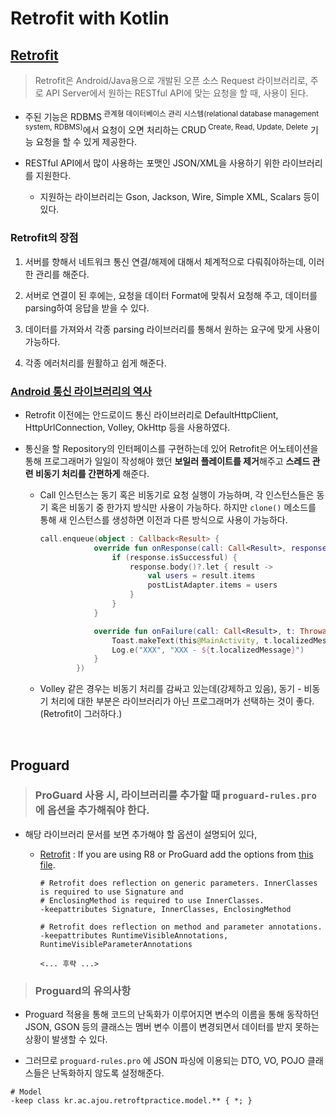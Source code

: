# Retrofit with Kotlin

## [Retrofit](http://devflow.github.io/retrofit-kr/)

> Retrofit은 Android/Java용으로 개발된 오픈 소스 Request 라이브러리로, 주로 API Server에서 원하는 RESTful API에 맞는 요청을 할 때, 사용이 된다.

- 주된 기능은 RDBMS<sup> 관계형 데이터베이스 관리 시스템(relational database management system, RDBMS)</sup>에서 요청이 오면 처리하는 CRUD<sup> Create, Read, Update, Delete</sup> 기능 요청을 할 수 있게 제공한다.

- RESTful API에서 많이 사용하는 포맷인 JSON/XML을 사용하기 위한 라이브러리를 지원한다.

  - 지원하는 라이브러리는 Gson, Jackson, Wire, Simple XML, Scalars 등이 있다.

### Retrofit의 장점

1) 서버를 향해서 네트워크 통신 연결/해제에 대해서 체계적으로 다뤄줘야하는데, 이러한 관리를 해준다.

2) 서버로 연결이 된 후에는, 요청을 데이터 Format에 맞춰서 요청해 주고, 데이터를 parsing하여 응답을 받을 수 있다.

3) 데이터를 가져와서 각종 parsing 라이브러리를 통해서 원하는 요구에 맞게 사용이 가능하다.

4) 각종 에러처리를 원활하고 쉽게 해준다.

### [Android 통신 라이브러리의 역사](https://pluu.github.io/blog/android/2016/12/25/android-network/)

- Retrofit 이전에는 안드로이드 통신 라이브러리로 DefaultHttpClient, HttpUrlConnection, Volley, OkHttp 등을 사용하였다.

- 통신을 할 Repository의 인터페이스를 구현하는데 있어 Retrofit은 어노테이션을 통해 프로그래머가 일일이 작성해야 했던 **보일러 플레이트를 제거**해주고 **스레드 관련 비동기 처리를 간편하게** 해준다.

  - Call 인스턴스는 동기 혹은 비동기로 요청 실행이 가능하며, 각 인스턴스들은 동기 혹은 비동기 중 한가지 방식만 사용이 가능하다. 하지만 `clone()` 메소드를 통해 새 인스턴스를 생성하면 이전과 다른 방식으로 사용이 가능하다.

    ```kotlin
    call.enqueue(object : Callback<Result> {
                override fun onResponse(call: Call<Result>, response: Response<Result>) {
                    if (response.isSuccessful) {
                        response.body()?.let { result ->
                            val users = result.items
                            postListAdapter.items = users
                        }
                    }
                }

                override fun onFailure(call: Call<Result>, t: Throwable) {
                    Toast.makeText(this@MainActivity, t.localizedMessage, Toast.LENGTH_SHORT).show()
                    Log.e("XXX", "XXX - ${t.localizedMessage}")
                }
            })
    ```

  - Volley 같은 경우는 비동기 처리를 감싸고 있는데(강제하고 있음), 동기 - 비동기 처리에 대한 부분은 라이브러리가 아닌 프로그래머가 선택하는 것이 좋다. (Retrofit이 그러하다.)



<br>

## Proguard

> ### ProGuard 사용 시, 라이브러리를 추가할 때 `proguard-rules.pro` 에 옵션을 추가해줘야 한다.

- 해당 라이브러리 문서를 보면 추가해야 할 옵션이 설명되어 있다,

  - [Retrofit](https://github.com/square/retrofit/blob/master/retrofit/src/main/resources/META-INF/proguard/retrofit2.pro) : If you are using R8 or ProGuard add the options from [this file](https://github.com/square/retrofit/blob/master/retrofit/src/main/resources/META-INF/proguard/retrofit2.pro).

    ```
    # Retrofit does reflection on generic parameters. InnerClasses is required to use Signature and
    # EnclosingMethod is required to use InnerClasses.
    -keepattributes Signature, InnerClasses, EnclosingMethod

    # Retrofit does reflection on method and parameter annotations.
    -keepattributes RuntimeVisibleAnnotations, RuntimeVisibleParameterAnnotations

    <... 후략 ...> 
    ```

> ### Proguard의 유의사항

- Proguard 적용을 통해 코드의 난독화가 이루어지면 변수의 이름을 통해 동작하던 JSON, GSON 등의 클래스는 멤버 변수 이름이 변경되면서 데이터를 받지 못하는 상황이 발생할 수 있다.

- 그러므로 `proguard-rules.pro` 에 JSON 파싱에 이용되는 DTO, VO, POJO 클래스들은 난독화하지 않도록 설정해준다.

```
# Model
-keep class kr.ac.ajou.retroftpractice.model.** { *; }
```